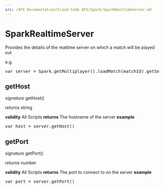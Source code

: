 ```yaml
---
src: /API Documentation/Cloud Code API/Spark/SparkRealtimeServer.md
---
```


# SparkRealtimeServer

Provides the details of the realtime server on which a match will be played out

e.g.

<pre rel="highlighter" code-brush="js" contenteditable="false">var server = Spark.getMultiplayer().loadMatch(matchId).getServer();</pre>


## getHost
_signature_ getHost()</p>
_returns_ string</p>
<b>validity</b> All Scripts
<b>returns</b>
The hostname of the server
<b>example</b>
<pre rel="highlighter" code-brush="js" contenteditable="false">var host = server.getHost()</pre>

## getPort
_signature_ getPort()</p>
_returns_ number</p>
<b>validity</b> All Scripts
<b>returns</b>
The port to connect to on the server
<b>example</b>
<pre rel="highlighter" code-brush="js" contenteditable="false">var port = server.getPort()</pre>

